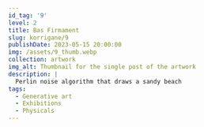 ```yaml
---
id_tag: '9'
level: 2
title: Bas Firmament
slug: korrigane/9
publishDate: 2023-05-15 20:00:00
img: /assets/9_thumb.webp
collection: artwork
img_alt: Thumbnail for the single post of the artwork
description: |
  Perlin noise algorithm that draws a sandy beach
tags:
  - Generative art
  - Exhibitions
  - Physicals
---
```

